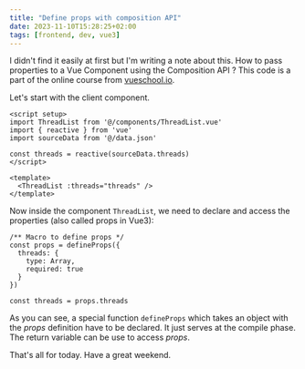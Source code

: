 ```yaml
---
title: "Define props with composition API"
date: 2023-11-10T15:28:25+02:00
tags: [frontend, dev, vue3] 
---
```

I didn't find it easily at first but I'm writing a note about this. How to pass properties to a Vue Component using the Composition API ?
This code is a part of the online course from [vueschool.io](https://vueschool.io/). 

Let's start with the client component.
```
<script setup>
import ThreadList from '@/components/ThreadList.vue'
import { reactive } from 'vue'
import sourceData from '@/data.json'

const threads = reactive(sourceData.threads)
</script>

<template>
  <ThreadList :threads="threads" />
</template>
```

Now inside the component `ThreadList`, we need to declare and access the properties (also called props in Vue3):

```
/** Macro to define props */
const props = defineProps({
  threads: {
    type: Array,
    required: true
  }
})

const threads = props.threads
```

As you can see, a special function `defineProps` which takes an object with the _props_ definition have to be declared. It just serves at the compile phase.
The return variable can be use to access _props_.

That's all for today.
Have a great weekend.
